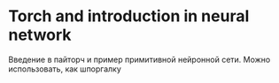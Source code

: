# Torch and introduction in neural network

Введение в пайторч и пример примитивной нейронной сети. Можно использовать, как шпоргалку 


